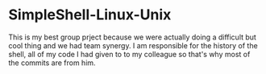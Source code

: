 # SimpleShell-Linux-Unix
This is my best group prject because we were actually doing a difficult but cool thing and we had team synergy. 
I am responsible for the history of the shell, all of my code I had given to to my colleague so that's why most of the commits are from him.
